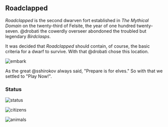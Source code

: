 Roadclapped
----------

*Roadclapped* is the second dwarven fort established in *The Mythical Domain* on
the twenty-third of Felsite, the year of one hundred twenty-seven. @drobati the
cowerdly overseer abondoned the troubled but legendary *Birdclasps*.

It was decided that *Roadclapped* should contain, of course, the basic criteria
for a dwarf to survive. With that @drobati chose this location.

![embark](http://cl.ly/image/27071o1p3Q3G/20140907225014659.png)

As the great @sshirokov always said, "Prepare is for elves." So with that we
settled to "Play Now!".

### Status

![status](http://cl.ly/image/3Q1x0y0W2z40/20140909020737409.png)

![citizens](http://cl.ly/image/3t313i1s2F2L/20140909022754575.png)

![animals](http://cl.ly/image/2U0A15251V0Y/20140909022835844.png)
